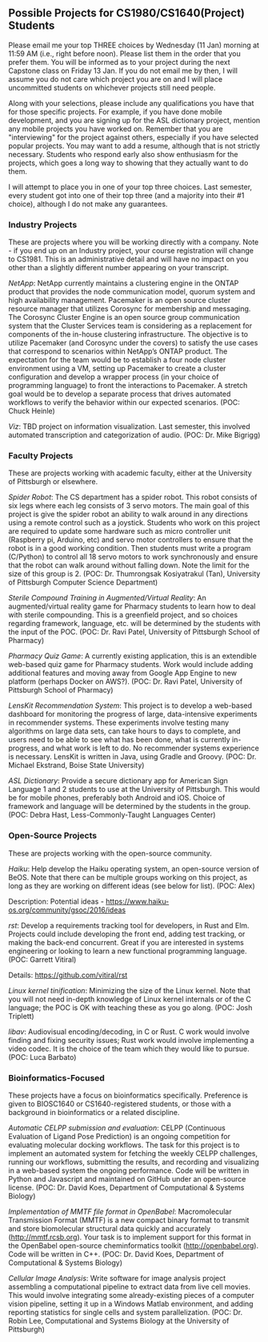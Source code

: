 ## Possible Projects for CS1980/CS1640(Project) Students

Please email me your top THREE choices by Wednesday (11 Jan) morning at 11:59 AM (i.e., right before noon).  Please list them in the order that you prefer them.  You will be informed as to your project during the next Capstone class on Friday 13 Jan.  If you do not email me by then, I will assume you do not care which project you are on and I will place uncommitted students on whichever projects still need people.

Along with your selections, please include any qualifications you have that for those specific projects.  For example, if you have done mobile development, and you are signing up for the ASL dictionary project, mention any mobile projects you have worked on.  Remember that you are "interviewing" for the project against others, especially if you have selected popular projects.  You may want to add a resume, although that is not strictly necessary.  Students who respond early also show enthusiasm for the projects, which goes a long way to showing that they actually want to do them.

I will attempt to place you in one of your top three choices.  Last semester, every student got into one of their top three (and a majority into their #1 choice), although I do not make any guarantees.

### Industry Projects

These are projects where you will be working directly with a company.  Note - if you end up on an Industry project, your course registration will change to CS1981.  This is an administrative detail and will have no impact on you other than a slightly different number appearing on your transcript.

_NetApp_: NetApp currently maintains a clustering engine in the ONTAP product that provides the node communication model, quorum system and high availability management.   Pacemaker is an open source cluster resource manager that utilizes Corosync for membership and messaging.  The Corosync Cluster Engine is an open source group communication system that the Cluster Services team is considering as a replacement for components of the in-house clustering infrastructure.  The objective is to utilize Pacemaker (and Corosync under the covers) to satisfy the use cases that correspond to scenarios within NetApp’s ONTAP product.   The expectation for the team would be to establish a four node cluster environment using a VM, setting up Pacemaker to create a cluster configuration and develop a wrapper process (in your choice of programming language) to front the interactions to Pacemaker.    A stretch goal would be to develop a separate process that drives automated workflows to verify the behavior within our expected scenarios. (POC: Chuck Heinle)

_Viz_: TBD project on information visualization.  Last semester, this involved automated transcription and categorization of audio. (POC: Dr. Mike Bigrigg)

### Faculty Projects

These are projects working with academic faculty, either at the University of Pittsburgh or elsewhere.

_Spider Robot_: The CS department has a spider robot. This robot consists of six legs where each leg consists of 3 servo motors. The main goal of this project is give the spider robot an ability to walk around in any directions using a remote control such as a joystick. Students who work on this project are required to update some hardware such as micro controller unit (Raspberry pi, Arduino, etc) and servo motor controllers to ensure that the robot is in a good working condition. Then students must write a program (C/Python) to control all 18 servo motors to work synchronously and ensure that the robot can walk around without falling down. Note the limit for the size of this group is 2. (POC: Dr. Thumrongsak Kosiyatrakul (Tan), University of Pittsburgh Computer Science Department)

_Sterile Compound Training in Augmented/Virtual Reality_: An augmented/virtual reality game for Pharmacy students to learn how to deal with sterile compounding.  This is a greenfield project, and so choices regarding framework, language, etc. will be determined by the students with the input of the POC. (POC: Dr. Ravi Patel, University of Pittsburgh School of Pharmacy)

_Pharmacy Quiz Game_: A currently existing application, this is an extendible web-based quiz game for Pharmacy students.  Work would include adding additional features and moving away from Google App Engine to new platform (perhaps Docker on AWS?). (POC: Dr. Ravi Patel, University of Pittsburgh School of Pharmacy)

_LensKit Recommendation System_: This project is to develop a web-based dashboard for monitoring the progress of large, data-intensive experiments in recommender systems. These experiments involve testing many algorithms on large data sets, can take hours to days to complete, and users need to be able to see what has been done, what is currently in-progress, and what work is left to do. No recommender systems experience is necessary. LensKit is written in Java, using Gradle and Groovy. (POC: Dr. Michael Ekstrand, Boise State University)

_ASL Dictionary_: Provide a secure dictionary app for American Sign Language 1 and 2 students to use at the University of Pittsburgh.  This would be for mobile phones, preferably both Android and iOS.  Choice of framework and language will be determined by the students in the group. (POC: Debra Hast, Less-Commonly-Taught Languages Center)

### Open-Source Projects

These are projects working with the open-source community.  

_Haiku_: Help develop the Haiku operating system, an open-source version of BeOS. Note that there can be multiple groups working on this project, as long as they are working on different ideas (see below for list). (POC: Alex)

Description: Potential ideas - https://www.haiku-os.org/community/gsoc/2016/ideas

_rst_: Develop a requirements tracking tool for developers, in Rust and Elm.  Projects could include developing the front end, adding test tracking, or making the back-end concurrent.  Great if you are interested in systems engineering or looking to learn a new functional programming language. (POC: Garrett Vitiral)

Details: https://github.com/vitiral/rst

_Linux kernel tinification_: Minimizing the size of the Linux kernel. Note that you will not need in-depth knowledge of Linux kernel internals or of the C language; the POC is OK with teaching these as you go along. (POC: Josh Triplett)

_libav_: Audiovisual encoding/decoding, in C or Rust. C work would involve finding and fixing security issues; Rust work would involve implementing a video codec.  It is the choice of the team which they would like to pursue.  (POC: Luca Barbato)

### Bioinformatics-Focused

These projects have a focus on bioinformatics specifically.  Preference is given to BIOSC1640 or CS1640-registered students, or those with a background in bioinformatics or a related discipline.

_Automatic CELPP submission and evaluation_:  CELPP (Continuous Evaluation of Ligand Pose Prediction) is an ongoing competition for evaluating molecular docking workflows.  The task for this project is to implement an automated system for fetching the weekly CELPP challenges, running our workflows, submitting the results, and recording and visualizing in a web-based system the ongoing performance.  Code will be written in Python and Javascript and maintained on GitHub under an open-source license. (POC: Dr. David Koes, Department of Computational & Systems Biology)

_Implementation of MMTF file format in OpenBabel_:  Macromolecular Transmission Format (MMTF) is a new compact binary format to transmit and store biomolecular structural data quickly and accurately (http://mmtf.rcsb.org). Your task is to implement support for this format in the OpenBabel open-source cheminformatics toolkit (http://openbabel.org).  Code will be written in C++. (POC: Dr. David Koes, Department of Computational & Systems Biology)

_Cellular Image Analysis_: Write software for image analysis project assembling a computational pipeline to extract data from live cell movies.  This would involve integrating some already-existing pieces of a computer vision pipeline, setting it up in a Windows Matlab environment, and adding reporting statistics for single cells and system parallelization. (POC: Dr. Robin Lee, Computational and Systems Biology at the University of Pittsburgh)
